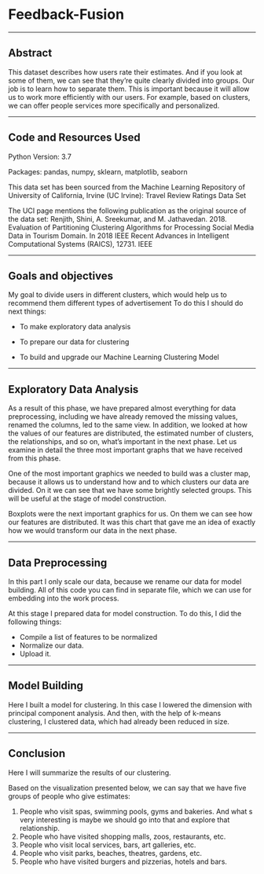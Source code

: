 # Feedback-Fusion

---

## Abstract
This dataset describes how users rate their estimates. And if you look at some of them, we can see that they’re quite clearly divided into groups. Our job is to learn how to separate them. This is important because it will allow us to work more efficiently with our users. For example, based on clusters, we can offer people services more specifically and personalized.

---

## Code and Resources Used
Python Version: 3.7

Packages: pandas, numpy, sklearn, matplotlib, seaborn

This data set has been sourced from the Machine Learning Repository of University of California, Irvine (UC Irvine): Travel Review Ratings Data Set

The UCI page mentions the following publication as the original source of the data set: Renjith, Shini, A. Sreekumar, and M. Jathavedan. 2018. Evaluation of Partitioning Clustering Algorithms for Processing Social Media Data in Tourism Domain. In 2018 IEEE Recent Advances in Intelligent Computational Systems (RAICS), 12731. IEEE

--- 

## Goals and objectives
My goal to divide users in different clusters, which would help us to recommend them different types of advertisement
To do this I should do next things:

  - To make exploratory data analysis

  - To prepare our data for clustering

  - To build and upgrade our Machine Learning Clustering Model

---

## Exploratory Data Analysis

As a result of this phase, we have prepared almost everything for data preprocessing, including we have already removed the missing values, renamed the columns, led to the same view. In addition, we looked at how the values of our features are distributed, the estimated number of clusters, the relationships, and so on, what’s important in the next phase. Let us examine in detail the three most important graphs that we have received from this phase.

One of the most important graphics we needed to build was a cluster map, because it allows us to understand how and to which clusters our data are divided. On it we can see that we have some brightly selected groups. This will be useful at the stage of model construction.

Boxplots were the next important graphics for us. On them we can see how our features are distributed. It was this chart that gave me an idea of exactly how we would transform our data in the next phase.

---

## Data Preprocessing

In this part I only scale our data, because we rename our data for model building. All of this code you can find in separate file, which we can use for embedding into the work process.

At this stage I prepared data for model construction. To do this, I did the following things:
  - Compile a list of features to be normalized
  - Normalize our data.
  - Upload it.
  
---

## Model Building

Here I built a model for clustering. In this case I lowered the dimension with principal component analysis. And then, with the help of k-means clustering, I clustered data, which had already been reduced in size.

---

## Conclusion

Here I will summarize the results of our clustering.

Based on the visualization presented below, we can say that we have five groups of people who give estimates:

  1. People who visit spas, swimming pools, gyms and bakeries. And what s very interesting is maybe we should go into that and explore that relationship.
  2. People who have visited shopping malls, zoos, restaurants, etc.
  3. People who visit local services, bars, art galleries, etc.
  4. People who visit parks, beaches, theatres, gardens, etc.
  5. People who have visited burgers and pizzerias, hotels and bars.
